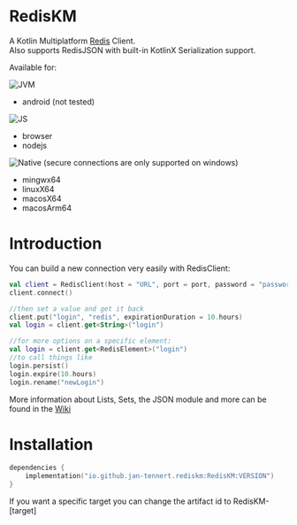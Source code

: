 # RedisKM

A Kotlin Multiplatform [Redis](https://redis.io/) Client. \
Also supports RedisJSON with built-in KotlinX Serialization support.

Available for: 

![JVM](https://img.shields.io/badge/-jvm-brightgreen)
- android (not tested)

![JS](https://img.shields.io/badge/-js-ffd900) 
- browser
- nodejs 

![Native](https://img.shields.io/badge/-native-blue) (secure connections are only supported on windows)
- mingwx64
- linuxX64
- macosX64
- macosArm64

# Introduction

You can build a new connection very easily with RedisClient:

```kotlin
val client = RedisClient(host = "URL", port = port, password = "password", user = "user")
client.connect()

//then set a value and get it back
client.put("login", "redis", expirationDuration = 10.hours)
val login = client.get<String>("login")

//for more options on a specific element:
val login = client.get<RedisElement>("login")
//to call things like
login.persist()
login.expire(10.hours)
login.rename("newLogin")
```

More information about Lists, Sets, the JSON module and more can be found in the [Wiki]()

# Installation

```kotlin
dependencies {
    implementation("io.github.jan-tennert.rediskm:RedisKM:VERSION")
}
```

If you want a specific target you can change the artifact id to RedisKM-[target]

